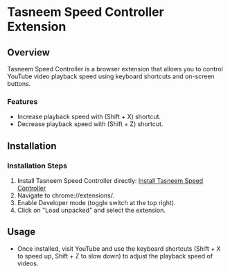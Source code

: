  <h1>Tasneem Speed Controller Extension</h1>

<h2>Overview</h2>
<p>Tasneem Speed Controller is a browser extension that allows you to control YouTube video playback speed using keyboard shortcuts and on-screen buttons.</p>

<h3>Features</h3>
<ul>
        <li>Increase playback speed with (Shift + X) shortcut.</li>
        <li>Decrease playback speed with (Shift + Z) shortcut.</li>
</ul>

<h2>Installation</h2>

<h3>Installation Steps</h3>
    <ol>
        <li>Install Tasneem Speed Controller directly:
            <a href="https://github.com/t4sn33m-s4h4t/YouTube-Speed-Controller-/raw/main/Tasneem-speed-controller.zip" download>Install Tasneem Speed Controller</a>
        </li>

  <li> Navigate to chrome://extensions/.</li>

  <li> Enable Developer mode (toggle switch at the top right).

  <li> Click on "Load unpacked" and select the extension.
    </ol>
    
<h2>Usage</h2>
    <ul>
        <li>Once installed, visit YouTube and use the keyboard shortcuts (Shift + X to speed up, Shift + Z to slow down) to adjust the playback speed of videos.</li>
    </ul>

